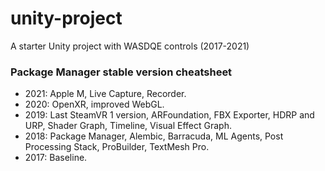 # unity-project
A starter Unity project with WASDQE controls (2017-2021)

### Package Manager stable version cheatsheet
* 2021: Apple M, Live Capture, Recorder.
* 2020: OpenXR, improved WebGL.
* 2019: Last SteamVR 1 version, ARFoundation, FBX Exporter, HDRP and URP, Shader Graph, Timeline, Visual Effect Graph.
* 2018: Package Manager, Alembic, Barracuda, ML Agents, Post Processing Stack, ProBuilder, TextMesh Pro.
* 2017: Baseline.
